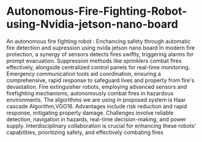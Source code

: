 # Autonomous-Fire-Fighting-Robot-using-Nvidia-jetson-nano-board
An autonomous fire fighting robot : Enchancing safety through automatic fire detection and supression using nvida jetson nano board
 In modern fire protection, a synergy of sensors detects fires swiftly, triggering alarms for prompt evacuation. 
Suppression methods like sprinklers combat fires effectively, alongside centralized control panels for real-time 
monitoring. Emergency communication tools aid coordination, ensuring a comprehensive, rapid response to safeguard 
lives and property from fire's devastation. Fire extinguisher robots, employing advanced sensors and firefighting 
mechanisms, autonomously combat fires in hazardous environments. The algorithms we are using in proposed system 
is Haar cascade Algorithm,VGG16. Advantages include risk reduction and rapid response, mitigating property 
damage. Challenges involve reliable detection, navigation in hazards, real-time decision-making, and power supply. 
Interdisciplinary collaboration is crucial for enhancing these robots' capabilities, prioritizing safety, and effectively 
combating fires

